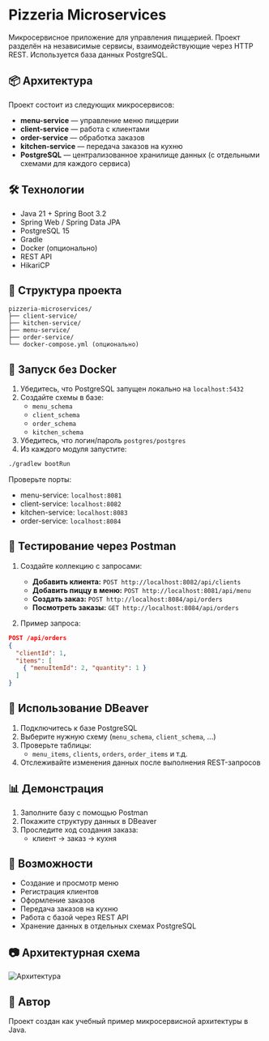 # Pizzeria Microservices

Микросервисное приложение для управления пиццерией. Проект разделён на независимые сервисы, взаимодействующие через HTTP REST. Используется база данных PostgreSQL.

## 📦 Архитектура

Проект состоит из следующих микросервисов:

- **menu-service** — управление меню пиццерии
- **client-service** — работа с клиентами
- **order-service** — обработка заказов
- **kitchen-service** — передача заказов на кухню
- **PostgreSQL** — централизованное хранилище данных (с отдельными схемами для каждого сервиса)

## 🛠️ Технологии

- Java 21 + Spring Boot 3.2
- Spring Web / Spring Data JPA
- PostgreSQL 15
- Gradle
- Docker (опционально)
- REST API
- HikariCP

## 🧱 Структура проекта

```
pizzeria-microservices/
├── client-service/
├── kitchen-service/
├── menu-service/
├── order-service/
└── docker-compose.yml (опционально)
```

## 🚀 Запуск без Docker

1. Убедитесь, что PostgreSQL запущен локально на `localhost:5432`
2. Создайте схемы в базе:
   - `menu_schema`
   - `client_schema`
   - `order_schema`
   - `kitchen_schema`
3. Убедитесь, что логин/пароль `postgres/postgres`
4. Из каждого модуля запустите:

```bash
./gradlew bootRun
```

Проверьте порты:
- menu-service: `localhost:8081`
- client-service: `localhost:8082`
- kitchen-service: `localhost:8083`
- order-service: `localhost:8084`

## 🧪 Тестирование через Postman

1. Создайте коллекцию с запросами:
   - **Добавить клиента:** `POST http://localhost:8082/api/clients`
   - **Добавить пиццу в меню:** `POST http://localhost:8081/api/menu`
   - **Создать заказ:** `POST http://localhost:8084/api/orders`
   - **Посмотреть заказы:** `GET http://localhost:8084/api/orders`

2. Пример запроса:
```json
POST /api/orders
{
  "clientId": 1,
  "items": [
    { "menuItemId": 2, "quantity": 1 }
  ]
}
```

## 🧩 Использование DBeaver

1. Подключитесь к базе PostgreSQL
2. Выберите нужную схему (`menu_schema`, `client_schema`, ...)
3. Проверьте таблицы:
   - `menu_items`, `clients`, `orders`, `order_items` и т.д.
4. Отслеживайте изменения данных после выполнения REST-запросов

## 📊 Демонстрация

1. Заполните базу с помощью Postman
2. Покажите структуру данных в DBeaver
3. Проследите ход создания заказа:
   - клиент → заказ → кухня

## 📌 Возможности

- Создание и просмотр меню
- Регистрация клиентов
- Оформление заказов
- Передача заказов на кухню
- Работа с базой через REST API
- Хранение данных в отдельных схемах PostgreSQL

## 📷 Архитектурная схема

![Архитектура](docs/architecture.png)

## 📝 Автор

Проект создан как учебный пример микросервисной архитектуры в Java.
